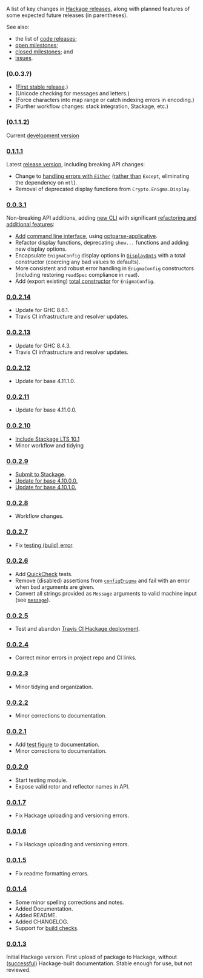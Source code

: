 A list of key changes in [Hackage releases], along with planned features of some expected future releases (in
parentheses).

See also:

* the list of [code releases];
* [open milestones];
* [closed milestones]; and
* [issues].

### (0.0.3.?)

* ([First stable release].)
* (Unicode checking for messages and letters.)
* (Force characters into map range or catch indexing errors in encoding.)
* (Further workflow changes: stack integration, Stackage, etc.)

### (0.1.1.2)

Current [development version]

### [0.1.1.1]

Latest [release version], including breaking API changes:

* Change to [handling errors with `Either`](http://hackage.haskell.org/package/mtl-2.2.2/docs/Control-Monad-Except.html#g:3)
  ([rather than](https://stackoverflow.com/a/53456278/656912) `Except`, eliminating the dependency on `mtl`).
* Removal of deprecated display functions from `Crypto.Enigma.Display`.

### [0.0.3.1]

Non-breaking API additions, adding [new CLI] with significant
[refactoring and additional features](https://github.com/orome/crypto-enigma-hs/compare/0.0.2.14...0.0.3.1):

* [Add](https://github.com/orome/crypto-enigma-hs/issues/13)
  [command line interface](https://github.com/orome/crypto-enigma-hs#functionality-command-line),
  using [optparse-applicative](http://hackage.haskell.org/package/optparse-applicative).
* Refactor display functions, deprecating `show...` functions and adding new display options.
* Encapsulate `EnigmaConfig` display options in
  [`DisplayOpts`](https://hackage.haskell.org/package/crypto-enigma/docs/Crypto-Enigma-Display.html#DisplayOptsA)
  with a total constructor (coercing any bad values to defaults).
* More consistent and robust error handling in `EnigmaConfig` constructors
  (including restoring `readSpec` compliance in `read`).
* Add (export existing) [total constructor](https://hackage.haskell.org/package/crypto-enigma/docs/Crypto-Enigma.html#v:configEnigmaExcept)
  for `EnigmaConfig`.

### [0.0.2.14]

* Update for GHC 8.6.1.
* Travis CI infrastructure and resolver updates.

### [0.0.2.13]

* Update for GHC 8.4.3.
* Travis CI infrastructure and resolver updates.

### [0.0.2.12]

* Update for base 4.11.1.0.

### [0.0.2.11]

* Update for base 4.11.0.0.

### [0.0.2.10]

* [Include Stackage LTS 10.1](https://www.stackage.org/lts-10.1)
* Minor workflow and tidying

### [0.0.2.9]

* [Submit to Stackage](https://github.com/orome/crypto-enigma-hs/issues/19).
* [Update for base 4.10.0.0.](https://github.com/orome/crypto-enigma-hs/issues/22)
* [Update for base 4.10.1.0.](https://github.com/orome/crypto-enigma-hs/issues/24)

### [0.0.2.8]

* Workflow changes.

### [0.0.2.7]

* Fix [testing (build) error](https://travis-ci.org/orome/crypto-enigma-hs/jobs/187207215).

### [0.0.2.6]

* Add [QuickCheck](https://hackage.haskell.org/package/QuickCheck) tests.
* Remove (disabled) assertions from
  [`configEnigma`](https://hackage.haskell.org/package/crypto-enigma/docs/Crypto-Enigma.html#v:configEnigma) and fail
  with an error when bad arguments are given.
* Convert all strings provided as `Message` arguments to valid machine input (see
  [`message`](https://hackage.haskell.org/package/crypto-enigma/docs/Crypto-Enigma.html#v:message)).

### [0.0.2.5]

* Test and abandon [Travis CI Hackage deployment](http://docs.travis-ci.com/user/deployment/hackage/).

### [0.0.2.4]

* Correct minor errors in project repo and CI links.

### [0.0.2.3]

* Minor tidying and organization.

### [0.0.2.2]

* Minor corrections to documentation.

### [0.0.2.1]

* Add [test figure] to documentation.
* Minor corrections to documentation.

### [0.0.2.0]

* Start testing module.
* Expose valid rotor and reflector names in API.

### [0.0.1.7]

* Fix Hackage uploading and versioning errors.

### [0.0.1.6]

* Fix Hackage uploading and versioning errors.

### [0.0.1.5]

* Fix readme formatting errors.

### [0.0.1.4]

* Some minor spelling corrections and notes.
* Added Documentation.
* Added README.
* Added CHANGELOG.
* Support for [build checks].

### [0.0.1.3]

Initial Hackage version. First upload of package to Hackage, without
([successful](https://hackage.haskell.org/package/crypto-enigma-0.0.1.3/reports/1)) Hackage-built documentation.
Stable enough for use, but not reviewed.

[Hackage releases]: https://hackage.haskell.org/package/crypto-enigma
[test figure]: https://hackage.haskell.org/package/crypto-enigma/docs/Crypto-Enigma-Display.html#showEnigmaConfigInternalFIG
[build checks]: https://travis-ci.org/orome/crypto-enigma-hs/branches
[code releases]: https://github.com/orome/crypto-enigma-hs/releases
[closed milestones]: https://github.com/orome/crypto-enigma-hs/milestones?state=closed
[open milestones]: https://github.com/orome/crypto-enigma-hs/milestones?state=open
[issues]: https://github.com/orome/crypto-enigma-hs/issues?utf8=✓&q=
[First stable release]: https://github.com/orome/crypto-enigma-hs/milestones/First%20Stable%20Release

[release version]: https://github.com/orome/crypto-enigma-hs/tree/hackage
[development version]: https://github.com/orome/crypto-enigma-hs/tree/develop
[new CLI]: https://github.com/orome/crypto-enigma-hs/tree/new/cli

[0.1.1.1]: https://github.com/orome/crypto-enigma-hs/releases/tag/0.1.1.1
[0.0.3.1]: https://github.com/orome/crypto-enigma-hs/releases/tag/0.0.3.1
[0.0.2.14]: https://github.com/orome/crypto-enigma-hs/releases/tag/0.0.2.14
[0.0.2.13]: https://github.com/orome/crypto-enigma-hs/releases/tag/0.0.2.13
[0.0.2.12]: https://github.com/orome/crypto-enigma-hs/releases/tag/0.0.2.12
[0.0.2.11]: https://github.com/orome/crypto-enigma-hs/releases/tag/0.0.2.11
[0.0.2.10]: https://github.com/orome/crypto-enigma-hs/releases/tag/0.0.2.10
[0.0.2.9]: https://github.com/orome/crypto-enigma-hs/releases/tag/0.0.2.9
[0.0.2.8]: https://github.com/orome/crypto-enigma-hs/releases/tag/0.0.2.8
[0.0.2.7]: https://github.com/orome/crypto-enigma-hs/releases/tag/0.0.2.7
[0.0.2.6]: https://github.com/orome/crypto-enigma-hs/releases/tag/0.0.2.6
[0.0.2.5]: https://github.com/orome/crypto-enigma-hs/releases/tag/0.0.2.5
[0.0.2.4]: https://github.com/orome/crypto-enigma-hs/releases/tag/0.0.2.4
[0.0.2.3]: https://github.com/orome/crypto-enigma-hs/releases/tag/0.0.2.3
[0.0.2.2]: https://github.com/orome/crypto-enigma-hs/releases/tag/0.0.2.2
[0.0.2.1]: https://github.com/orome/crypto-enigma-hs/releases/tag/0.0.2.1
[0.0.2.0]: https://github.com/orome/crypto-enigma-hs/releases/tag/0.0.2.0
[0.0.1.7]: https://github.com/orome/crypto-enigma-hs/releases/tag/0.0.1.7
[0.0.1.6]: https://github.com/orome/crypto-enigma-hs/releases/tag/0.0.1.6
[0.0.1.5]: https://github.com/orome/crypto-enigma-hs/releases/tag/0.0.1.5
[0.0.1.4]: https://github.com/orome/crypto-enigma-hs/releases/tag/0.0.1.4
[0.0.1.3]: https://github.com/orome/crypto-enigma-hs/releases/tag/0.0.1.3